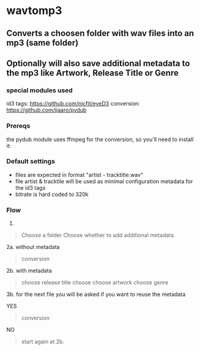 # wavtomp3

## Converts a choosen folder with wav files into an mp3 (same folder)
## Optionally will also save additional metadata to the mp3 like Artwork, Release Title or Genre

### special modules used
id3 tags: https://github.com/nicfit/eyeD3
conversion: https://github.com/jiaaro/pydub

### Prereqs
the pydub module uses ffmpeg for the conversion, so you'll need to install it:

[mac]: https://github.com/fluent-ffmpeg/node-fluent-ffmpeg/wiki/Installing-ffmpeg-on-Mac-OS-X
[windows]: https://windowsloop.com/install-ffmpeg-windows-10/
[linux]: https://linuxize.com/post/how-to-install-ffmpeg-on-debian-9/

### Default settings
- files are expected in format "artist - tracktitle.wav"
- file artist & tracktile will be used as minimal configuration metadata for the id3 tags
- bitrate is hard coded to 320k

### Flow

1.

> Choose a folder
> Choose whether to add additional metadata

2a. without metadata 

> conversion

2b. with metadata

> choose release title
> choose choose artwork
> choose genre

3b. for the next file you will be asked if you want to reuse the metadata

YES

> conversion

NO

> start again at 2b.
